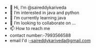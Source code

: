 - 👋 Hi, I’m @saireddykariveda
- 👀 I’m interested in java and python
- 🌱 I’m currently learning java
- 💞️ I’m looking to collaborate on ...
- 📫 How to reach me
- contact number:-7993566588
- email I'd :-saireddykariveda@gmail.com

<!---
saireddykariveda/saireddykariveda is a ✨ special ✨ repository because its `README.md` (this file) appears on your GitHub profile.
You can click the Preview link to take a look at your changes.
--->
